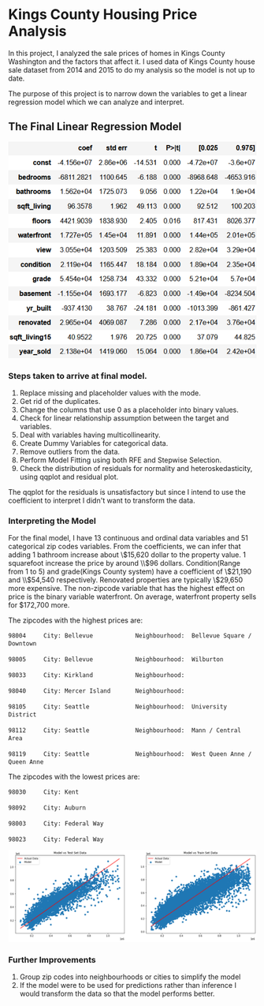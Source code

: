 
# Kings County Housing Price Analysis

In this project, I analyzed the sale prices of homes in Kings County Washington and the factors that affect it. I used data of Kings County house sale dataset from 2014 and 2015 to do my analysis so the model is not up to date.

The purpose of this project is to narrow down the variables to get a linear regression model which we can analyze and interpret.

## The Final Linear Regression Model 

![results](images/modeltable.PNG)

### Steps taken to arrive at final model.

1. Replace missing and placeholder values with the mode.
2. Get rid of the duplicates.
3. Change the columns that use 0 as a placeholder into binary values.
4. Check for linear relationship assumption between the target and variables.
5. Deal with variables having multicollinearity.
6. Create Dummy Variables for categorical data.
7. Remove outliers from the data.
8. Perform Model Fitting using both RFE and Stepwise Selection.
9. Check the distribution of residuals for normality and heteroskedasticity, using qqplot and residual plot.

The qqplot for the residuals is unsatisfactory but since I intend to use the coefficient to interpret I didn't want to transform the data.

### Interpreting the Model

For the final model, I have 13 continuous and ordinal data variables and 51 categorical zip codes variables. From the coefficients, we can infer that adding 1 bathroom increase about \\$15,620 dollar to the property value. 1 squarefoot increase the price by around \\$96 dollars. Condition(Range from 1 to 5) and grade(Kings County system) have a coefficient of \\$21,190 and \\$54,540 respectively. Renovated properties are typically \\$29,650 more expensive. The non-zipcode variable that has the highest effect on price is the binary variable waterfront. On average, waterfront property sells for $172,700 more.

The zipcodes with the highest prices are:

    98004     City: Bellevue            Neighbourhood:  Bellevue Square / Downtown

    98005     City: Bellevue            Neighbourhood:  Wilburton

    98033     City: Kirkland            Neighbourhood:  

    98040     City: Mercer Island       Neighbourhood:  
    
    98105     City: Seattle             Neighbourhood:  University District

    98112     City: Seattle             Neighbourhood:  Mann / Central Area

    98119     City: Seattle             Neighbourhood:  West Queen Anne / Queen Anne
    
The zipcodes with the lowest prices are:

    98030     City: Kent                

    98092     City: Auburn              

    98003     City: Federal Way            

    98023     City: Federal Way       


    

![results](images/graph.png)



### Further Improvements
1. Group zip codes into neighbourhoods or cities to simplify the model
2. If the model were to be used for predictions rather than inference I would transform the data so that the model performs better.

